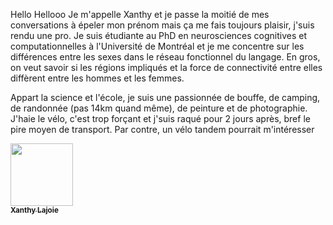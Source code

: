 Hello Hellooo
Je m'appelle Xanthy et je passe la moitié de mes conversations à épeler mon prénom mais ça me fais toujours plaisir, j'suis rendu une pro. Je suis étudiante au PhD en neurosciences cognitives et computationnelles à l'Université de Montréal et je me concentre sur les différences entre les sexes dans le réseau fonctionnel du langage. En gros, on veut savoir si les régions impliqués et la force de connectivité entre elles diffèrent entre les hommes et les femmes.

Appart la science et l'école, je suis une passionnée de bouffe, de camping, de randonnée (pas 14km quand même), de peinture et de photographie. J'haie le vélo, c'est trop forçant et j'suis raqué pour 2 jours après, bref le pire moyen de transport. Par contre, un vélo tandem pourrait m'intéresser

<a href="https://github.com/Xanthylajoie">
   <img src="https://avatars.githubusercontent.com/u/90349544?v=4?s=100" width="100px;" alt=""/>
   <br /><sub><b>Xanthy Lajoie</b></sub>
</a>
